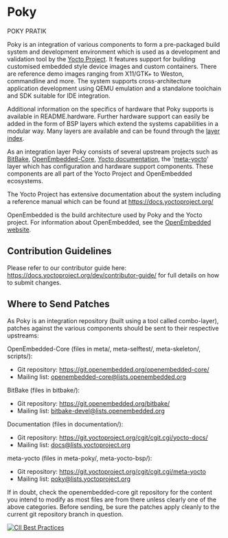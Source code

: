 Poky
====

POKY PRATIK


Poky is an integration of various components to form a pre-packaged
build system and development environment which is used as a development and
validation tool by the [Yocto Project](https://www.yoctoproject.org/). It
features support for building customised embedded style device images
and custom containers. There are reference demo images ranging from X11/GTK+
 to Weston, commandline and more. The system supports cross-architecture
application development using QEMU emulation and a standalone toolchain and
SDK suitable for IDE integration.

Additional information on the specifics of hardware that Poky supports
is available in README.hardware. Further hardware support can easily be added
in the form of BSP layers which extend the systems capabilities in a modular way.
Many layers are available and can be found through the
[layer index](https://layers.openembedded.org/).

As an integration layer Poky consists of several upstream projects such as 
[BitBake](https://git.openembedded.org/bitbake/),
[OpenEmbedded-Core](https://git.openembedded.org/openembedded-core/),
[Yocto documentation](https://git.yoctoproject.org/cgit.cgi/yocto-docs/),
the '[meta-yocto](https://git.yoctoproject.org/cgit.cgi/meta-yocto/)' layer
which has configuration and hardware support components. These components
are all part of the Yocto Project and OpenEmbedded ecosystems.

The Yocto Project has extensive documentation about the system including a 
reference manual which can be found at <https://docs.yoctoproject.org/>

OpenEmbedded is the build architecture used by Poky and the Yocto project.
For information about OpenEmbedded, see the 
[OpenEmbedded website](https://www.openembedded.org/).

Contribution Guidelines
-----------------------

Please refer to our contributor guide here: https://docs.yoctoproject.org/dev/contributor-guide/
for full details on how to submit changes.

Where to Send Patches
---------------------

As Poky is an integration repository (built using a tool called combo-layer),
patches against the various components should be sent to their respective
upstreams:

OpenEmbedded-Core (files in meta/, meta-selftest/, meta-skeleton/, scripts/):

- Git repository: <https://git.openembedded.org/openembedded-core/>
- Mailing list: openembedded-core@lists.openembedded.org

BitBake (files in bitbake/):

- Git repository: <https://git.openembedded.org/bitbake/>
- Mailing list: bitbake-devel@lists.openembedded.org

Documentation (files in documentation/):

- Git repository: <https://git.yoctoproject.org/cgit/cgit.cgi/yocto-docs/>
- Mailing list: docs@lists.yoctoproject.org

meta-yocto (files in meta-poky/, meta-yocto-bsp/):

- Git repository: <https://git.yoctoproject.org/cgit/cgit.cgi/meta-yocto>
- Mailing list: poky@lists.yoctoproject.org

If in doubt, check the openembedded-core git repository for the content you
intend to modify as most files are from there unless clearly one of the above
categories. Before sending, be sure the patches apply cleanly to the current
git repository branch in question.

[![CII Best Practices](https://bestpractices.coreinfrastructure.org/projects/765/badge)](https://bestpractices.coreinfrastructure.org/projects/765)

